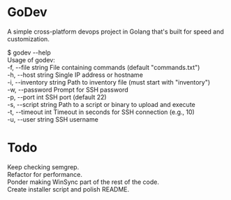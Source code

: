 # GoDev
A simple cross-platform devops project in Golang that's built for speed and customization.

$ godev --help<br>
Usage of godev:<br>
  -f, --file string       File containing commands (default "commands.txt")<br>
  -h, --host string       Single IP address or hostname<br>
  -i, --inventory string  Path to inventory file (must start with "inventory")<br>
  -w, --password          Prompt for SSH password<br>
  -p, --port int          SSH port (default 22)<br>
  -s, --script string     Path to a script or binary to upload and execute<br>
  -t, --timeout int       Timeout in seconds for SSH connection (e.g., 10)<br>
  -u, --user string       SSH username<br>

# Todo
Keep checking semgrep.<br>
Refactor for performance.<br>
Ponder making WinSync part of the rest of the code.<br>
Create installer script and polish README.<br>
